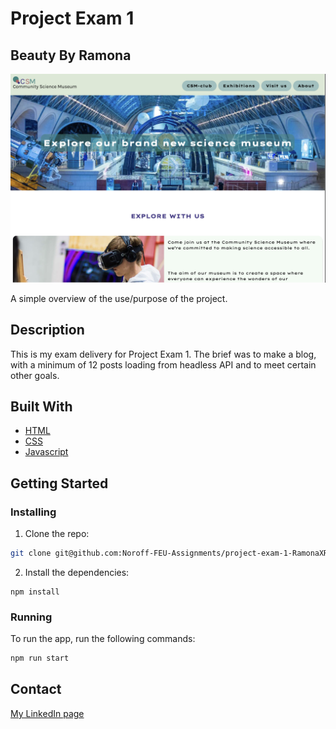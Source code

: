 # Project Exam 1

## Beauty By Ramona

![image](/Screenshot%202024-02-27%20at%2019.27.31.png)

A simple overview of the use/purpose of the project.

## Description

This is my exam delivery for Project Exam 1. The brief was to make a blog, with a minimum of 12 posts loading from headless API and to meet certain other goals.

## Built With

-   [HTML](https://developer.mozilla.org/en-US/docs/Web/HTML)
-   [CSS](https://developer.mozilla.org/en-US/docs/Web/CSS)
-   [Javascript](https://developer.mozilla.org/en-US/docs/Web/JavaScript)

## Getting Started

### Installing

1. Clone the repo:

```bash
git clone git@github.com:Noroff-FEU-Assignments/project-exam-1-RamonaXR.git
```

2. Install the dependencies:

```
npm install
```

### Running

To run the app, run the following commands:

```bash
npm run start
```

## Contact

[My LinkedIn page](https://www.linkedin.com/in/ramona-jensen-9994362b8/)

